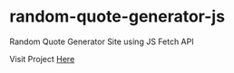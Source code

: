 # random-quote-generator-js
Random Quote Generator Site using JS Fetch API


Visit Project [Here](https://rohan-kiratsata.github.io/random-quote-generator-js/)
